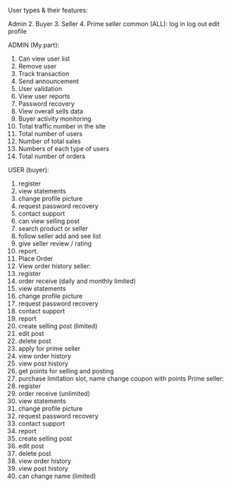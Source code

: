 User types & their features:

Admin 2. Buyer 3. Seller 4. Prime seller common (ALL):
log in
log out
edit profile

ADMIN (My part):

1. Can view user list
2. Remove user
3. Track transaction
4. Send announcement
5. User validation
6. View user reports
7. Password recovery
8. View overall sells data
9. Buyer activity monitoring
10. Total traffic number in the site
11. Total number of users
12. Number of total sales
13. Numbers of each type of users
14. Total number of orders

USER (buyer):

1. register
2. view statements
3. change profile picture
4. request password recovery
5. contact support
6. can view selling post
7. search product or seller
8. follow seller add and see list
9. give seller review / rating
10. report.
11. Place Order
12. View order history seller:
13. register
14. order receive (daily and monthly limited)
15. view statements
16. change profile picture
17. request password recovery
18. contact support
19. report
20. create selling post (limited)
21. edit post
22. delete post
23. apply for prime seller
24. view order history
25. view post history
26. get points for selling and posting
27. purchase limitation slot, name change coupon with points Prime seller:
28. register
29. order receive (unlimited)
30. view statements
31. change profile picture
32. request password recovery
33. contact support
34. report
35. create selling post
36. edit post
37. delete post
38. view order history
39. view post history
40. can change name (limited)

